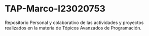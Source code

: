 # TAP-Marco-l23020753
Repositorio Personal y colaborativo de las actividades y proyectos realizados en la materia de Tópicos Avanzados de Programación.
